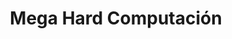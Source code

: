 ---
title: "Mega Hard Computación"
url: /ciudad-autonoma-de-buenos-aires/mega-hard-computacion/
shop: Computer
---